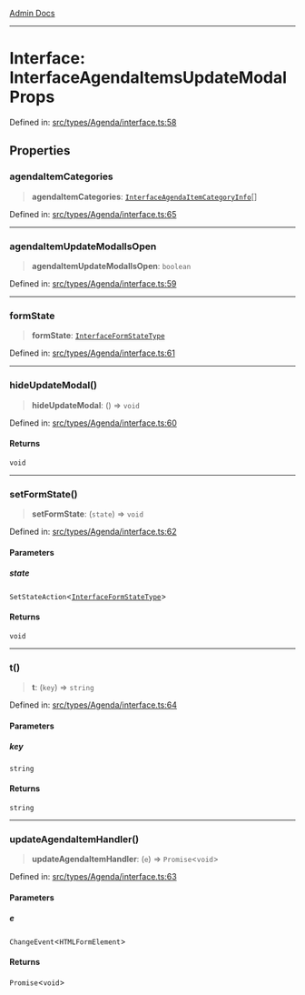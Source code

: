 [Admin Docs](/)

---

# Interface: InterfaceAgendaItemsUpdateModalProps

Defined in: [src/types/Agenda/interface.ts:58](https://github.com/PalisadoesFoundation/talawa-admin/blob/main/src/types/Agenda/interface.ts#L58)

## Properties

### agendaItemCategories

> **agendaItemCategories**: [`InterfaceAgendaItemCategoryInfo`](InterfaceAgendaItemCategoryInfo.md)[]

Defined in: [src/types/Agenda/interface.ts:65](https://github.com/PalisadoesFoundation/talawa-admin/blob/main/src/types/Agenda/interface.ts#L65)

---

### agendaItemUpdateModalIsOpen

> **agendaItemUpdateModalIsOpen**: `boolean`

Defined in: [src/types/Agenda/interface.ts:59](https://github.com/PalisadoesFoundation/talawa-admin/blob/main/src/types/Agenda/interface.ts#L59)

---

### formState

> **formState**: [`InterfaceFormStateType`](InterfaceFormStateType.md)

Defined in: [src/types/Agenda/interface.ts:61](https://github.com/PalisadoesFoundation/talawa-admin/blob/main/src/types/Agenda/interface.ts#L61)

---

### hideUpdateModal()

> **hideUpdateModal**: () => `void`

Defined in: [src/types/Agenda/interface.ts:60](https://github.com/PalisadoesFoundation/talawa-admin/blob/main/src/types/Agenda/interface.ts#L60)

#### Returns

`void`

---

### setFormState()

> **setFormState**: (`state`) => `void`

Defined in: [src/types/Agenda/interface.ts:62](https://github.com/PalisadoesFoundation/talawa-admin/blob/main/src/types/Agenda/interface.ts#L62)

#### Parameters

##### state

`SetStateAction`\<[`InterfaceFormStateType`](InterfaceFormStateType.md)\>

#### Returns

`void`

---

### t()

> **t**: (`key`) => `string`

Defined in: [src/types/Agenda/interface.ts:64](https://github.com/PalisadoesFoundation/talawa-admin/blob/main/src/types/Agenda/interface.ts#L64)

#### Parameters

##### key

`string`

#### Returns

`string`

---

### updateAgendaItemHandler()

> **updateAgendaItemHandler**: (`e`) => `Promise`\<`void`\>

Defined in: [src/types/Agenda/interface.ts:63](https://github.com/PalisadoesFoundation/talawa-admin/blob/main/src/types/Agenda/interface.ts#L63)

#### Parameters

##### e

`ChangeEvent`\<`HTMLFormElement`\>

#### Returns

`Promise`\<`void`\>

